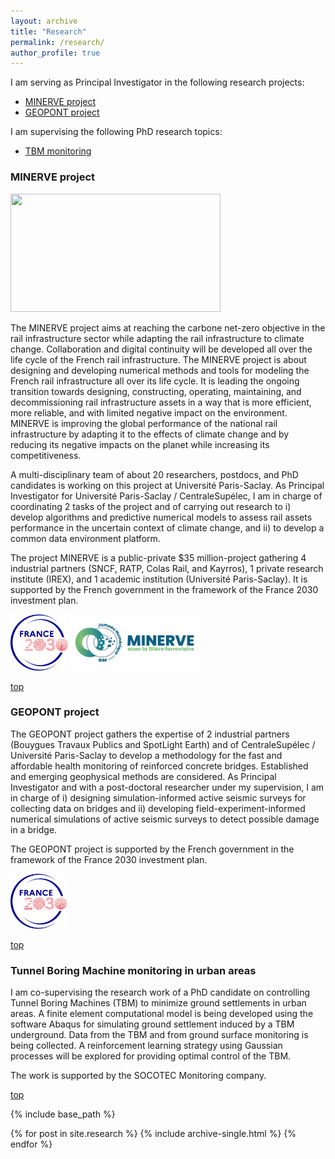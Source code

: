 ```yaml
---
layout: archive
title: "Research"
permalink: /research/
author_profile: true
---
```


<a name="top"></a>
I am serving as Principal Investigator in the following research projects:
* [MINERVE project](#minerve-project)
* [GEOPONT project](#geopont-project)

I am supervising the following PhD research topics:
* [TBM monitoring](#tbm-monitoring)


<a name="minerve-project"></a>
### MINERVE project

<style>
@media (max-width: 560px) {
.image-responsive {
overflow:hidden;
padding-bottom:0%;
position:relative;
height:0;
}
.image-responsive img {
left:0;
top:0;
height:100%;
width:100%;
position:absolute;
}
}
</style>

<a href="https://youtu.be/uAfYIU_wmVY" target="_blank"><img class='image-responsive' alt="" src="http://jehelp.github.io/images/screenshot_CS-MINERVE-presentation-P-Jehel.png" style="border-style:solid; border-width:0px; height:189px; width:336px"></a>

The MINERVE project aims at reaching the carbone net-zero objective in the rail infrastructure sector while adapting the rail infrastructure to climate change. Collaboration and digital continuity will be developed all over the life cycle of the French rail infrastructure. The MINERVE project is about designing and developing numerical methods and tools for modeling the French rail infrastructure all over its life cycle. It is leading the ongoing transition towards designing, constructing, operating, maintaining, and decommissioning rail infrastructure assets in a way that is more efficient, more reliable, and with limited negative impact on the environment. MINERVE is improving the global performance of the national rail infrastructure by adapting it to the effects of climate change and by reducing its negative impacts on the planet while increasing its competitiveness.

A multi-disciplinary team of about 20 researchers, postdocs, and PhD candidates is working on this project at Université Paris-Saclay. As Principal Investigator for Université Paris-Saclay / CentraleSupélec, I am in charge of coordinating 2 tasks of the project and of carrying out research to i) develop algorithms and predictive numerical models to assess rail assets performance in the uncertain context of climate change, and ii) to develop a common data environment platform.

The project MINERVE is a public-private $35 million-project gathering 4 industrial partners (SNCF, RATP, Colas Rail, and Kayrros), 1 private research institute (IREX), and 1 academic institution (Université Paris-Saclay). It is supported by the French government in the framework of the France 2030 investment plan.

<img src="../images/logo-france-2030.jpg" alt="" height="90"/> <img src="../images/logo-minerve-RVB.png" alt="" height="90"/>

[top](#top)


<a name="geopont-project"></a>
### GEOPONT project

The GEOPONT project gathers the expertise of 2 industrial partners (Bouygues Travaux Publics and SpotLight Earth) and of CentraleSupélec / Université Paris-Saclay to develop a methodology for the fast and affordable health monitoring of reinforced concrete bridges. Established and emerging geophysical methods are considered. As Principal Investigator and with a post-doctoral researcher under my supervision, I am in charge of i) designing simulation-informed active seismic surveys for collecting data on bridges and ii) developing field-experiment-informed numerical simulations of active seismic surveys to detect possible damage in a bridge.

The GEOPONT project is supported by the French government in the framework of the France 2030 investment plan.

<img src="../images/logo-france-2030.jpg" alt="" width="90"/>

[top](#top)


<a name="tbm-monitoring"></a>
### Tunnel Boring Machine monitoring in urban areas

I am co-supervising the research work of a PhD candidate on controlling Tunnel Boring Machines (TBM) to minimize ground settlements in urban areas. A finite element computational model is being developed using the software Abaqus for simulating ground settlement induced by a TBM underground. Data from the TBM and from ground surface monitoring is being collected. A reinforcement learning strategy using Gaussian processes will be explored for providing optimal control of the TBM.

The work is supported by the SOCOTEC Monitoring company.

[top](#top)

{% include base_path %}

{% for post in site.research %}
  {% include archive-single.html %}
{% endfor %}
